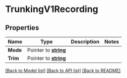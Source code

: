 # TrunkingV1Recording

## Properties

Name | Type | Description | Notes
------------ | ------------- | ------------- | -------------
**Mode** | Pointer to [**string**](RecordingEnumRecordingMode.md) |  |
**Trim** | Pointer to [**string**](RecordingEnumRecordingTrim.md) |  |

[[Back to Model list]](../README.md#documentation-for-models) [[Back to API list]](../README.md#documentation-for-api-endpoints) [[Back to README]](../README.md)


